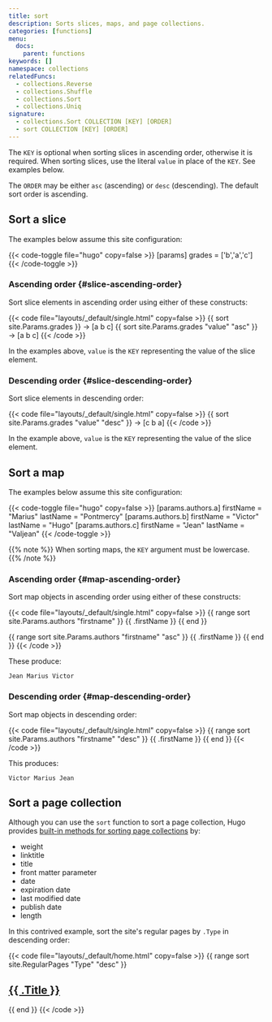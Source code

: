 ```yaml
---
title: sort
description: Sorts slices, maps, and page collections.
categories: [functions]
menu:
  docs:
    parent: functions
keywords: []
namespace: collections
relatedFuncs:
  - collections.Reverse
  - collections.Shuffle
  - collections.Sort
  - collections.Uniq
signature:
  - collections.Sort COLLECTION [KEY] [ORDER]
  - sort COLLECTION [KEY] [ORDER]
---
```


The `KEY` is optional when sorting slices in ascending order, otherwise it is required. When sorting slices, use the literal `value` in place of the `KEY`. See examples below.

The `ORDER` may be either `asc` (ascending) or `desc` (descending). The default sort order is ascending.

## Sort a slice

The examples below assume this site configuration:

{{< code-toggle file="hugo" copy=false >}}
[params]
grades = ['b','a','c']
{{< /code-toggle >}}

### Ascending order {#slice-ascending-order}

Sort slice elements in ascending order using either of these constructs:

{{< code file="layouts/_default/single.html" copy=false >}}
{{ sort site.Params.grades }} → [a b c]
{{ sort site.Params.grades "value" "asc" }} → [a b c]
{{< /code >}}

In the examples above, `value` is the `KEY` representing the value of the slice element.

### Descending order {#slice-descending-order}

Sort slice elements in descending order:

{{< code file="layouts/_default/single.html" copy=false >}}
{{ sort site.Params.grades "value" "desc" }} → [c b a]
{{< /code >}}

In the example above, `value` is the `KEY` representing the value of the slice element.

## Sort a map

The examples below assume this site configuration:

{{< code-toggle file="hugo" copy=false >}}
[params.authors.a]
firstName = "Marius"
lastName  = "Pontmercy"
[params.authors.b]
firstName = "Victor"
lastName  = "Hugo"
[params.authors.c]
firstName = "Jean"
lastName  = "Valjean"
{{< /code-toggle >}}

{{% note %}}
When sorting maps, the `KEY` argument must be lowercase.
{{% /note %}}

### Ascending order {#map-ascending-order}

Sort map objects in ascending order using either of these constructs:

{{< code file="layouts/_default/single.html" copy=false >}}
{{ range sort site.Params.authors "firstname" }}
  {{ .firstName }}
{{ end }}

{{ range sort site.Params.authors "firstname" "asc" }}
  {{ .firstName }}
{{ end }}
{{< /code >}}

These produce:

```text
Jean Marius Victor
```

### Descending order {#map-descending-order}

Sort map objects in descending order:

{{< code file="layouts/_default/single.html" copy=false >}}
{{ range sort site.Params.authors "firstname" "desc" }}
  {{ .firstName }}
{{ end }}
{{< /code >}}

This produces:

```text
Victor Marius Jean
```

## Sort a page collection

Although you can use the `sort` function to sort a page collection, Hugo provides [built-in methods for sorting page collections] by:

- weight
- linktitle
- title
- front matter parameter
- date
- expiration date
- last modified date
- publish date
- length

In this contrived example, sort the site's regular pages by `.Type` in descending order:

{{< code file="layouts/_default/home.html" copy=false >}}
{{ range sort site.RegularPages "Type" "desc" }}
  <h2><a href="{{ .RelPermalink }}">{{ .Title }}</a></h2>
{{ end }}
{{< /code >}}


[built-in methods for sorting page collections]: /templates/lists/#order-content
